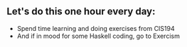 ## Let's do this one hour every day:

* Spend time learning and doing exercises from CIS194
* And if in mood for some Haskell coding, go to Exercism
